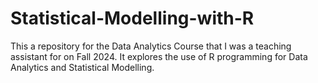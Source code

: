 # Statistical-Modelling-with-R

This a repository for the Data Analytics Course that I was a teaching assistant for on Fall 2024. It explores the use of R programming for Data Analytics and Statistical Modelling. 

